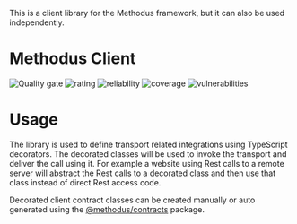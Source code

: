 This is a client library for the Methodus framework, but it can also be used independently.

# Methodus Client
![Quality gate](https://sonarcloud.io/api/project_badges/measure?project=nodulusteam_-methodus-client&metric=alert_status "Quality gate")
![rating](https://sonarcloud.io/api/project_badges/measure?project=nodulusteam_-methodus-client&metric=sqale_rating "rating")
![reliability](https://sonarcloud.io/api/project_badges/measure?project=nodulusteam_-methodus-client&metric=reliability_rating "reliability")
![coverage](https://sonarcloud.io/api/project_badges/measure?project=nodulusteam_-methodus-client&metric=coverage "coverage")
![vulnerabilities](https://sonarcloud.io/api/project_badges/measure?project=nodulusteam_-methodus-client&metric=vulnerabilities "coverage")


# Usage
The library is used to define transport related integrations using TypeScript decorators. The decorated classes will be used to invoke the transport and deliver the call using it. For example a website using Rest calls to a remote server will abstract the Rest calls to a decorated class and then use that class instead of direct Rest access code.

Decorated client contract classes can be created manually or auto generated using the [@methodus/contracts](https://github.com/nodulusteam/tools/methodus-contracts) package.





